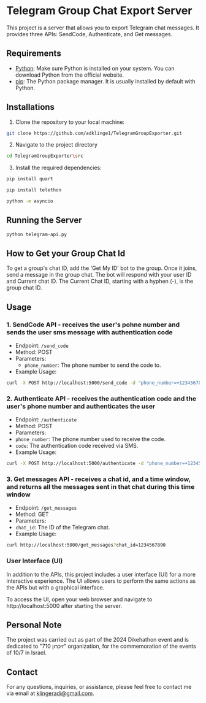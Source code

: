 #  Telegram Group Chat Export Server

This project is a server that allows you to export Telegram chat messages. It provides three APIs: SendCode, Authenticate, and Get messages.

## Requirements

- [Python](https://www.python.org/downloads/): Make sure Python is installed on your system. You can download Python from the official website.
- [pip](https://pip.pypa.io/en/stable/installation/): The Python package manager. It is usually installed by default with Python.


## Installations

1. Clone the repository to your local machine:
```bash
git clone https://github.com/adklinge1/TelegramGroupExporter.git
```

2. Navigate to the project directory
```bash
cd TelegramGroupExporter\src
```
3. Install the required dependencies:

```bash
pip install quart

pip install telethon

python -m asyncio
```
## Running the Server

```bash
python telegram-api.py
```

## How to Get your Group Chat Id

To get a group's chat ID, add the 'Get My ID' bot to the group. Once it joins, send a message in the group chat. The bot will respond with your user ID and Current chat ID. The Current Chat ID, starting with a hyphen (-), is the group chat ID.

## Usage

### 1. SendCode API - receives the user's pohne number and sends the user sms message with authentication code

- Endpoint: `/send_code`
- Method: POST
- Parameters:
  - `phone_number`: The phone number to send the code to.
- Example Usage:
```bash
curl -X POST http://localhost:5000/send_code -d "phone_number=+1234567890"
```

### 2. Authenticate API - receives the authentication code and the user's phone number and authenticates the user

- Endpoint: `/authenticate`
- Method: POST
- Parameters:
- `phone_number`: The phone number used to receive the code.
- `code`: The authentication code received via SMS.
- Example Usage:

```bash
curl -X POST http://localhost:5000/authenticate -d "phone_number=+1234567890&code=12345"
```

### 3. Get messages API - receives a chat id, and a time window, and returns all the messages sent in that chat during this time window

- Endpoint: `/get_messages`
- Method: GET
- Parameters:
- `chat_id`: The ID of the Telegram chat.
- Example Usage:
```bash
curl http://localhost:5000/get_messages?chat_id=1234567890
```

### User Interface (UI)
In addition to the APIs, this project includes a user interface (UI) for a more interactive experience. The UI allows users to perform the same actions as the APIs but with a graphical interface.

To access the UI, open your web browser and navigate to http://localhost:5000 after starting the server.


## Personal Note

The project was carried out as part of the 2024 Dikehathon event and is dedicated to "זיכרון 710" organization, for the commemoration of the events of 10/7 in Israel.


## Contact

For any questions, inquiries, or assistance, please feel free to contact me via email at [klingeradi@gmail.com](mailto:your@email.com).
